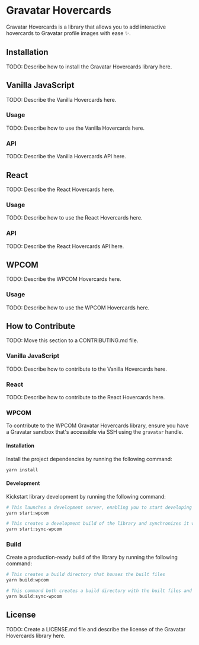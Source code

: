 # Gravatar Hovercards

Gravatar Hovercards is a library that allows you to add interactive hovercards to Gravatar profile images with ease ✨.

## Installation

TODO: Describe how to install the Gravatar Hovercards library here.

## Vanilla JavaScript

TODO: Describe the Vanilla Hovercards here.

### Usage

TODO: Describe how to use the Vanilla Hovercards here.

### API

TODO: Describe the Vanilla Hovercards API here.

## React

TODO: Describe the React Hovercards here.

### Usage

TODO: Describe how to use the React Hovercards here.

### API

TODO: Describe the React Hovercards API here.

## WPCOM

TODO: Describe the WPCOM Hovercards here.

### Usage

TODO: Describe how to use the WPCOM Hovercards here.

## How to Contribute

TODO: Move this section to a CONTRIBUTING.md file.

### Vanilla JavaScript

TODO: Describe how to contribute to the Vanilla Hovercards here.

### React

TODO: Describe how to contribute to the React Hovercards here.

### WPCOM

To contribute to the WPCOM Gravatar Hovercards library, ensure you have a Gravatar sandbox that's accessible via SSH using the `gravatar` handle.

#### Installation

Install the project dependencies by running the following command:

```bash
yarn install
```

#### Development

Kickstart library development by running the following command:

```bash
# This launches a development server, enabling you to start developing the hovercards via the `src` folder
yarn start:wpcom

# This creates a development build of the library and synchronizes it with your Gravatar sandbox
yarn start:sync-wpcom
```

### Build

Create a production-ready build of the library by running the following command:

```bash
# This creates a build directory that houses the built files
yarn build:wpcom

# This command both creates a build directory with the built files and synchronizes them with your Gravatar sandbox
yarn build:sync-wpcom
```

## License

TODO: Create a LICENSE.md file and describe the license of the Gravatar Hovercards library here.
